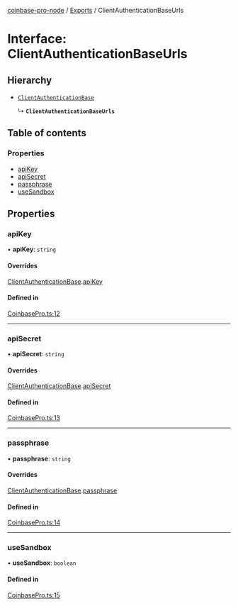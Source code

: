 [coinbase-pro-node](../README.md) / [Exports](../modules.md) / ClientAuthenticationBaseUrls

# Interface: ClientAuthenticationBaseUrls

## Hierarchy

- [`ClientAuthenticationBase`](ClientAuthenticationBase.md)

  ↳ **`ClientAuthenticationBaseUrls`**

## Table of contents

### Properties

- [apiKey](ClientAuthenticationBaseUrls.md#apikey)
- [apiSecret](ClientAuthenticationBaseUrls.md#apisecret)
- [passphrase](ClientAuthenticationBaseUrls.md#passphrase)
- [useSandbox](ClientAuthenticationBaseUrls.md#usesandbox)

## Properties

### apiKey

• **apiKey**: `string`

#### Overrides

[ClientAuthenticationBase](ClientAuthenticationBase.md).[apiKey](ClientAuthenticationBase.md#apikey)

#### Defined in

[CoinbasePro.ts:12](https://github.com/bennycode/coinbase-pro-node/blob/7372d05/src/CoinbasePro.ts#L12)

---

### apiSecret

• **apiSecret**: `string`

#### Overrides

[ClientAuthenticationBase](ClientAuthenticationBase.md).[apiSecret](ClientAuthenticationBase.md#apisecret)

#### Defined in

[CoinbasePro.ts:13](https://github.com/bennycode/coinbase-pro-node/blob/7372d05/src/CoinbasePro.ts#L13)

---

### passphrase

• **passphrase**: `string`

#### Overrides

[ClientAuthenticationBase](ClientAuthenticationBase.md).[passphrase](ClientAuthenticationBase.md#passphrase)

#### Defined in

[CoinbasePro.ts:14](https://github.com/bennycode/coinbase-pro-node/blob/7372d05/src/CoinbasePro.ts#L14)

---

### useSandbox

• **useSandbox**: `boolean`

#### Defined in

[CoinbasePro.ts:15](https://github.com/bennycode/coinbase-pro-node/blob/7372d05/src/CoinbasePro.ts#L15)
